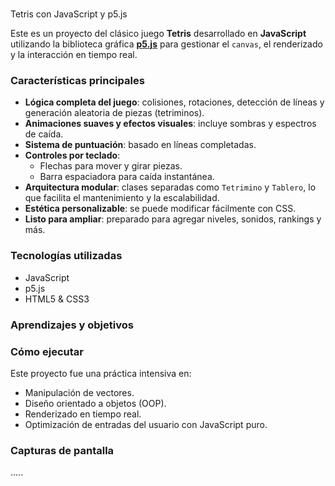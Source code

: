 #

Tetris con JavaScript y p5.js

Este es un proyecto del clásico juego **Tetris** desarrollado en **JavaScript** utilizando la biblioteca gráfica **[p5.js](https://p5js.org/)** para gestionar el `canvas`, el renderizado y la interacción en tiempo real.

### Características principales

- **Lógica completa del juego**: colisiones, rotaciones, detección de líneas y generación aleatoria de piezas (tetriminos).
- **Animaciones suaves y efectos visuales**: incluye sombras y espectros de caída.
- **Sistema de puntuación**: basado en líneas completadas.
- **Controles por teclado**:
  - Flechas para mover y girar piezas.
  - Barra espaciadora para caída instantánea.
- **Arquitectura modular**: clases separadas como `Tetrimino` y `Tablero`, lo que facilita el mantenimiento y la escalabilidad.
- **Estética personalizable**: se puede modificar fácilmente con CSS.
- **Listo para ampliar**: preparado para agregar niveles, sonidos, rankings y más.

### Tecnologías utilizadas

- JavaScript
- p5.js
- HTML5 & CSS3

### Aprendizajes y objetivos

### Cómo ejecutar

Este proyecto fue una práctica intensiva en:

- Manipulación de vectores.
- Diseño orientado a objetos (OOP).
- Renderizado en tiempo real.
- Optimización de entradas del usuario con JavaScript puro.

### Capturas de pantalla

.....

